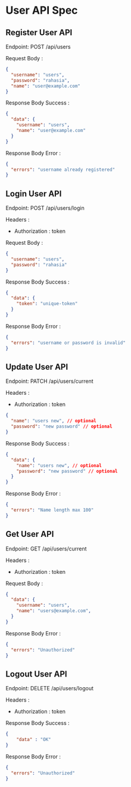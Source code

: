 # User API Spec

## Register User API

Endpoint: POST /api/users

Request Body :

```json
{
  "username": "users",
  "password": "rahasia",
  "name": "user@example.com"
}
```

Response Body Success :

```json
{
  "data": {
    "username": "users",
    "name": "user@example.com"
  }
}
```

Response Body Error :

```json
{
  "errors": "username already registered"
}
```

## Login User API

Endpoint: POST /api/users/login

Headers :

- Authorization : token

Request Body :

```json
{
  "username": "users",
  "password": "rahasia"
}
```

Response Body Success :

```json
{
  "data": {
    "token": "unique-token"
  }
}
```

Response Body Error :

```json
{
  "errors": "username or password is invalid"
}
```

## Update User API

Endpoint: PATCH /api/users/current

Headers :

- Authorization : token

```json
{
  "name": "users new", // optional
  "password": "new password" // optional
}
```

Response Body Success :

```json
{
  "data": {
    "name": "users new", // optional
    "password": "new password" // optional
  }
}
```

Response Body Error :

```json
{
  "errors": "Name length max 100"
}
```

## Get User API

Endpoint: GET /api/users/current

Headers :

- Authorization : token

Request Body :

```json
{
  "data": {
    "username": "users",
    "name": "users@example.com",
  }
}
```

Response Body Error :

```json
{
  "errors": "Unauthorized"
}
```

## Logout User API

Endpoint: DELETE /api/users/logout

Headers :

- Authorization : token

Response Body Success :

```json
{
    "data" : "OK"
}
```

Response Body Error :

```json
{
  "errors": "Unauthorized"
}
```
